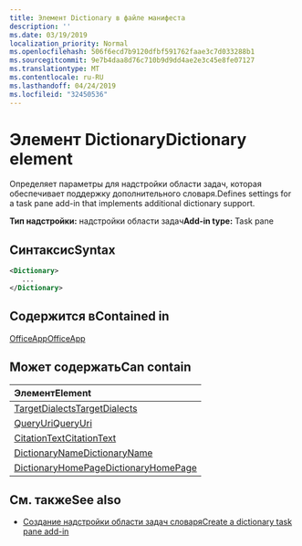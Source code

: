 ```yaml
---
title: Элемент Dictionary в файле манифеста
description: ''
ms.date: 03/19/2019
localization_priority: Normal
ms.openlocfilehash: 506f6ecd7b9120dfbf591762faae3c7d033288b1
ms.sourcegitcommit: 9e7b4daa8d76c710b9d9dd4ae2e3c45e8fe07127
ms.translationtype: MT
ms.contentlocale: ru-RU
ms.lasthandoff: 04/24/2019
ms.locfileid: "32450536"
---
```

# <a name="dictionary-element"></a><span data-ttu-id="56541-102">Элемент Dictionary</span><span class="sxs-lookup"><span data-stu-id="56541-102">Dictionary element</span></span>
<span data-ttu-id="56541-103">Определяет параметры для надстройки области задач, которая обеспечивает поддержку дополнительного словаря.</span><span class="sxs-lookup"><span data-stu-id="56541-103">Defines settings for a task pane add-in that implements additional dictionary support.</span></span>

<span data-ttu-id="56541-104">**Тип надстройки:** надстройки области задач</span><span class="sxs-lookup"><span data-stu-id="56541-104">**Add-in type:** Task pane</span></span>

## <a name="syntax"></a><span data-ttu-id="56541-105">Синтаксис</span><span class="sxs-lookup"><span data-stu-id="56541-105">Syntax</span></span>

```XML
<Dictionary>
   ...
</Dictionary>
```

## <a name="contained-in"></a><span data-ttu-id="56541-106">Содержится в</span><span class="sxs-lookup"><span data-stu-id="56541-106">Contained in</span></span>

[<span data-ttu-id="56541-107">OfficeApp</span><span class="sxs-lookup"><span data-stu-id="56541-107">OfficeApp</span></span>](officeapp.md)

## <a name="can-contain"></a><span data-ttu-id="56541-108">Может содержать</span><span class="sxs-lookup"><span data-stu-id="56541-108">Can contain</span></span>

|<span data-ttu-id="56541-109">**Элемент**</span><span class="sxs-lookup"><span data-stu-id="56541-109">**Element**</span></span>|
|:-----|
|[<span data-ttu-id="56541-110">TargetDialects</span><span class="sxs-lookup"><span data-stu-id="56541-110">TargetDialects</span></span>](targetdialects.md)|
|[<span data-ttu-id="56541-111">QueryUri</span><span class="sxs-lookup"><span data-stu-id="56541-111">QueryUri</span></span>](queryuri.md)|
|[<span data-ttu-id="56541-112">CitationText</span><span class="sxs-lookup"><span data-stu-id="56541-112">CitationText</span></span>](citationtext.md)|
|[<span data-ttu-id="56541-113">DictionaryName</span><span class="sxs-lookup"><span data-stu-id="56541-113">DictionaryName</span></span>](dictionaryname.md)|
|[<span data-ttu-id="56541-114">DictionaryHomePage</span><span class="sxs-lookup"><span data-stu-id="56541-114">DictionaryHomePage</span></span>](dictionaryhomepage.md)|

## <a name="see-also"></a><span data-ttu-id="56541-115">См. также</span><span class="sxs-lookup"><span data-stu-id="56541-115">See also</span></span>

- [<span data-ttu-id="56541-116">Создание надстройки области задач словаря</span><span class="sxs-lookup"><span data-stu-id="56541-116">Create a dictionary task pane add-in</span></span>](/office/dev/add-ins/word/dictionary-task-pane-add-ins)
    
